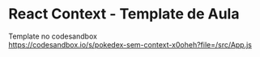 # React Context - Template de Aula

Template no codesandbox <br>
https://codesandbox.io/s/pokedex-sem-context-x0oheh?file=/src/App.js

